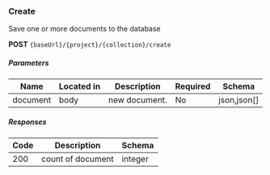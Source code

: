 ### Create

Save one or more documents to the database

**POST**  `{baseUrl}/{project}/{collection}/create`
##### Parameters

| Name     | Located in | Description   | Required | Schema      |
|----------|------------|---------------| -------- |-------------|
| document | body       | new document. | No | json,json[] |    

##### Responses

| Code | Description        | Schema  |
| ---- |--------------------|---------|
| 200 | count of document  | integer |
